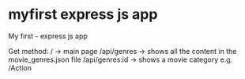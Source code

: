 # myfirst express js app 
My first - express js app 

Get method:
/ -> main page
/api/genres -> shows all the content in the movie_genres.json file
/api/genres:id -> shows a movie category e.g. /Action



